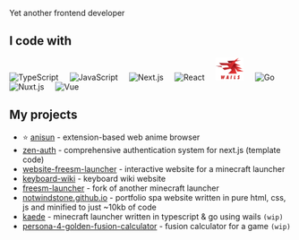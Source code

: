 Yet another frontend developer

## I code with

<p>
  <img height="40" alt="TypeScript" src="https://cdn.jsdelivr.net/gh/devicons/devicon/icons/typescript/typescript-original.svg">
  <img width="12" />
  <img height="40" alt="JavaScript" src="https://cdn.jsdelivr.net/gh/devicons/devicon/icons/javascript/javascript-original.svg">
  <img width="12" />
  <img height="40" alt="Next.js" src="https://cdn.jsdelivr.net/gh/devicons/devicon/icons/nextjs/nextjs-original.svg">
  <img width="12" />
  <img height="40" alt="React" src="https://cdn.jsdelivr.net/gh/devicons/devicon/icons/react/react-original.svg">
  <img width="12" />
  <img height="40" alt="Wails" src="https://raw.githubusercontent.com/wailsapp/wails/refs/heads/master/assets/images/logo-universal.png">
  <img width="12" />
  <img height="40" alt="Go" src="https://cdn.jsdelivr.net/gh/devicons/devicon/icons/go/go-original-wordmark.svg">
  <img width="12" />
  <img height="40" alt="Nuxt.js" src="https://cdn.jsdelivr.net/gh/devicons/devicon/icons/nuxtjs/nuxtjs-original.svg">
  <img width="12" />
  <img height="40" alt="Vue" src="https://cdn.jsdelivr.net/gh/devicons/devicon/icons/vuejs/vuejs-original.svg">

## My projects

- ⭐ [anisun](https://github.com/notwindstone/anisun) - extension-based web anime browser
- [zen-auth](https://github.com/notwindstone/zen-auth) - comprehensive authentication system for next.js (template code)
- [website-freesm-launcher](https://github.com/FreesmTeam/website-freesmlauncher) - interactive website for a minecraft launcher
- [keyboard-wiki](https://github.com/notwindstone/keyboard-wiki) - keyboard wiki website
- [freesm-launcher](https://github.com/FreesmTeam/FreesmLauncher) - fork of another minecraft launcher
- [notwindstone.github.io](https://github.com/notwindstone/notwindstone.github.io/) - portfolio spa website written in pure html, css, js and minified to just ~10kb of code
- [kaede](https://github.com/FreesmTeam/Kaede/) - minecraft launcher written in typescript & go using wails `(wip)`
- [persona-4-golden-fusion-calculator](https://github.com/notwindstone/persona-4-golden-fusion-calculator) - fusion calculator for a game `(wip)`
